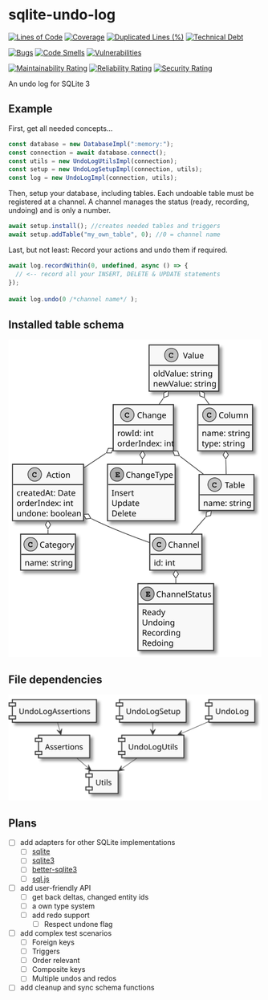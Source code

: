 # sqlite-undo-log

[![Lines of Code](https://sonarcloud.io/api/project_badges/measure?project=Lotes_sqlite-undo-log&metric=ncloc)](https://sonarcloud.io/summary/new_code?id=Lotes_sqlite-undo-log)
[![Coverage](https://sonarcloud.io/api/project_badges/measure?project=Lotes_sqlite-undo-log&metric=coverage)](https://sonarcloud.io/summary/new_code?id=Lotes_sqlite-undo-log)
[![Duplicated Lines (%)](https://sonarcloud.io/api/project_badges/measure?project=Lotes_sqlite-undo-log&metric=duplicated_lines_density)](https://sonarcloud.io/summary/new_code?id=Lotes_sqlite-undo-log)
[![Technical Debt](https://sonarcloud.io/api/project_badges/measure?project=Lotes_sqlite-undo-log&metric=sqale_index)](https://sonarcloud.io/summary/new_code?id=Lotes_sqlite-undo-log)

[![Bugs](https://sonarcloud.io/api/project_badges/measure?project=Lotes_sqlite-undo-log&metric=bugs)](https://sonarcloud.io/summary/new_code?id=Lotes_sqlite-undo-log)
[![Code Smells](https://sonarcloud.io/api/project_badges/measure?project=Lotes_sqlite-undo-log&metric=code_smells)](https://sonarcloud.io/summary/new_code?id=Lotes_sqlite-undo-log)
[![Vulnerabilities](https://sonarcloud.io/api/project_badges/measure?project=Lotes_sqlite-undo-log&metric=vulnerabilities)](https://sonarcloud.io/summary/new_code?id=Lotes_sqlite-undo-log)

[![Maintainability Rating](https://sonarcloud.io/api/project_badges/measure?project=Lotes_sqlite-undo-log&metric=sqale_rating)](https://sonarcloud.io/summary/new_code?id=Lotes_sqlite-undo-log)
[![Reliability Rating](https://sonarcloud.io/api/project_badges/measure?project=Lotes_sqlite-undo-log&metric=reliability_rating)](https://sonarcloud.io/summary/new_code?id=Lotes_sqlite-undo-log)
[![Security Rating](https://sonarcloud.io/api/project_badges/measure?project=Lotes_sqlite-undo-log&metric=security_rating)](https://sonarcloud.io/summary/new_code?id=Lotes_sqlite-undo-log)

An undo log for SQLite 3

## Example

First, get all needed concepts...

```typescript
const database = new DatabaseImpl(":memory:");
const connection = await database.connect();
const utils = new UndoLogUtilsImpl(connection);
const setup = new UndoLogSetupImpl(connection, utils);
const log = new UndoLogImpl(connection, utils);
```

Then, setup your database, including tables. Each undoable table must be registered at a channel. A channel manages the status (ready, recording, undoing) and is only a number.

```typescript
await setup.install(); //creates needed tables and triggers
await setup.addTable("my_own_table", 0); //0 = channel name
```

Last, but not least: Record your actions and undo them if required.

```typescript
await log.recordWithin(0, undefined, async () => {
  // <-- record all your INSERT, DELETE & UPDATE statements
});

await log.undo(0 /*channel name*/ );
```

## Installed table schema
![](docs/tables.svg)

## File dependencies
![](docs/architecture.svg)

## Plans
* [ ] add adapters for other SQLite implementations
  * [ ] [sqlite](https://www.npmjs.com/package/sqlite)
  * [ ] [sqlite3](https://github.com/TryGhost/node-sqlite3)
  * [ ] [better-sqlite3](https://github.com/WiseLibs/better-sqlite3)
  * [ ] [sql.js](https://github.com/sql-js/sql.js)
* [ ] add user-friendly API
  * [ ] get back deltas, changed entity ids
  * [ ] a own type system
  * [ ] add redo support
    * [ ] Respect undone flag
* [ ] add complex test scenarios
    * [ ] Foreign keys
    * [ ] Triggers
    * [ ] Order relevant
    * [ ] Composite keys
    * [ ] Multiple undos and redos
* [ ] add cleanup and sync schema functions
